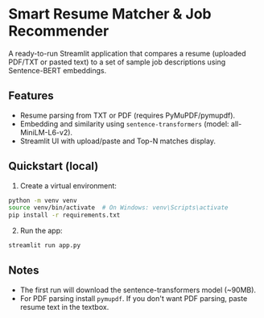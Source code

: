 # Smart Resume Matcher & Job Recommender

A ready-to-run Streamlit application that compares a resume (uploaded PDF/TXT or pasted text) to a set of sample job descriptions using Sentence-BERT embeddings.

## Features
- Resume parsing from TXT or PDF (requires PyMuPDF/pymupdf).
- Embedding and similarity using `sentence-transformers` (model: all-MiniLM-L6-v2).
- Streamlit UI with upload/paste and Top-N matches display.

## Quickstart (local)
1. Create a virtual environment:
```bash
python -m venv venv
source venv/bin/activate  # On Windows: venv\Scripts\activate
pip install -r requirements.txt
```

2. Run the app:
```bash
streamlit run app.py
```

## Notes
- The first run will download the sentence-transformers model (~90MB).
- For PDF parsing install `pymupdf`. If you don't want PDF parsing, paste resume text in the textbox.
